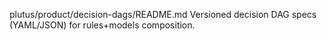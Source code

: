 plutus/product/decision-dags/README.md
Versioned decision DAG specs (YAML/JSON) for rules+models composition.